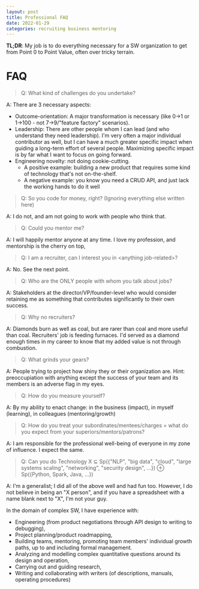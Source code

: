 ```yaml
---
layout: post
title: Professional FAQ
date: 2022-01-29
categories: recruiting business mentoring
---
```

**TL;DR**: My job is to do everything necessary for a SW organization to get from Point 0 to Point Value, often over tricky terrain.

# FAQ

> Q: What kind of challenges do you undertake?

A: There are 3 necessary aspects:

- Outcome-orientation: A major transformation is necessary (like 0→1 or 1→100 - not 7→9/"feature factory" scenarios).
- Leadership: There are other people whom I can lead (and who understand they need leadership). I'm very often a major individual contributor as well, but I can have a much greater specific impact when guiding a long-term effort of several people. Maximizing specific impact is by far what I want to focus on going forward.
- Engineering novelty: not doing cookie-cutting. 
  - A positive example: building a new product that requires some kind of technology that's not on-the-shelf.
  - A negative example: you know you need a CRUD API, and just lack the working hands to do it well 


> Q: So you code for money, right? (Ignoring everything else written here)

A: I do not, and am not going to work with people who think that.


> Q: Could you mentor me?

A: I will happily mentor anyone at any time. I love my profession, and mentorship is the cherry on top,


> Q: I am a recruiter, can I interest you in &lt;anything job-related&gt;?

A: No. See the next point.

> Q: Who are the ONLY people with whom you talk about jobs?

A: Stakeholders at the director/VP/founder-level who would consider retaining me as something that contributes significantly to their own success.

> Q: Why no recruiters?

A: Diamonds burn as well as coal, but are rarer than coal and more useful than coal. Recruiters' job is feeding furnaces. I'd served as a diamond enough times in my career to know that my added value is not through combustion.

> Q: What grinds your gears?

A: People trying to project how shiny they or their organization are. Hint: preoccupiation with anything except the success of your team and its members is an adverse flag in my eyes.

> Q: How do you measure yourself? 

A: By my ability to enact change: in the business (impact), in myself (learning), in colleagues (mentoring/growth)

> Q: How do you treat your subordinates/mentees/charges = what do you expect from your superiors/mentors/patrons?

A: I am responsible for the professional well-being of everyone in my zone of influence. I expect the same.

> Q: Can you do Technology X ⊆ Sp({"NLP", "big data", "cloud", "large systems scaling", "networking", "security design", ...}) ⊕ Sp({Python, Spark, Java, ...})

A: I'm a generalist; I did all of the above well and had fun too. However, I do not believe in being an "X person", and if you have a spreadsheet with a name blank next to "X", I'm not your guy.

In the domain of complex SW, I have experience with:
- Engineering (from product negotiations through API design to writing to debugging),
- Project planning/product roadmapping,
- Building teams, mentoring, promoting team members' individual growth paths, up to and including formal management.
- Analyzing and modelling complex quantitative questions around its design and operation,
- Carrying out and guiding research,
- Writing and collaborating with writers (of descriptions, manuals, operating procedures)
